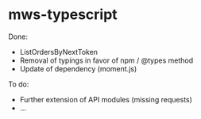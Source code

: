 # mws-typescript

Done:
* ListOrdersByNextToken
* Removal of typings in favor of npm / @types method
* Update of dependency (moment.js)

To do:
* Further extension of API modules (missing requests)
* ...
